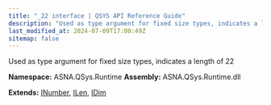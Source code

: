 ```yaml
---
title: "_22 interface | QSYS API Reference Guide"
description: "Used as type argument for fixed size types, indicates a length of 22  "
last_modified_at: 2024-07-09T17:00:49Z
sitemap: false
---
```


Used as type argument for fixed size types, indicates a length of 22 

**Namespace:** ASNA.QSys.Runtime
**Assembly:** ASNA.QSys.Runtime.dll

**Extends:** [INumber](/reference/runtime/qsys-runtime/i-number.html), [ILen](/reference/runtime/qsys-runtime/i-len.html), [IDim](/reference/runtime/qsys-runtime/i-dim.html)
<br>
<br>
